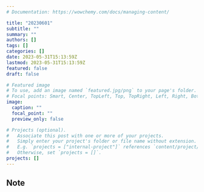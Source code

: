 ```yaml
---
# Documentation: https://wowchemy.com/docs/managing-content/

title: "20230601"
subtitle: ""
summary: ""
authors: []
tags: []
categories: []
date: 2023-05-31T15:13:59Z
lastmod: 2023-05-31T15:13:59Z
featured: false
draft: false

# Featured image
# To use, add an image named `featured.jpg/png` to your page's folder.
# Focal points: Smart, Center, TopLeft, Top, TopRight, Left, Right, BottomLeft, Bottom, BottomRight.
image:
  caption: ""
  focal_point: ""
  preview_only: false

# Projects (optional).
#   Associate this post with one or more of your projects.
#   Simply enter your project's folder or file name without extension.
#   E.g. `projects = ["internal-project"]` references `content/project/deep-learning/index.md`.
#   Otherwise, set `projects = []`.
projects: []
---
```


## Note

